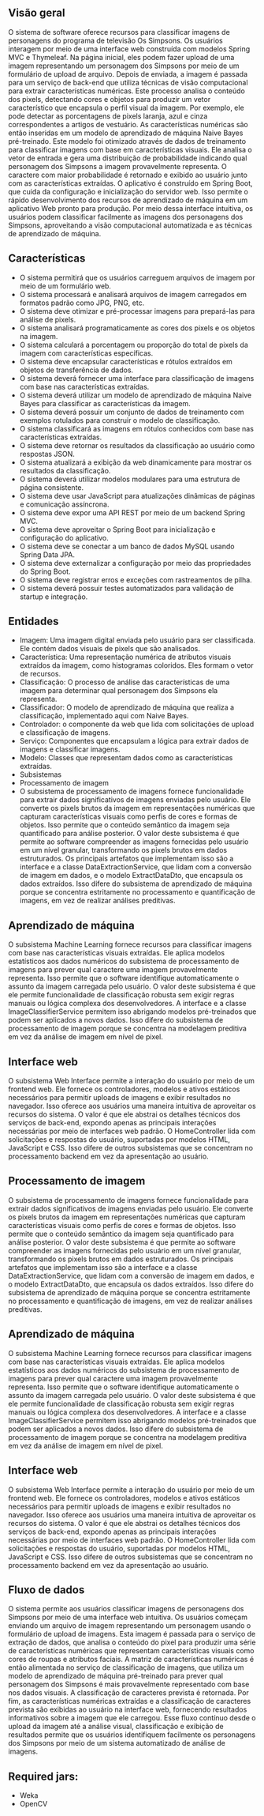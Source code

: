 ##  Visão geral
O sistema de software oferece recursos para classificar imagens de personagens do programa de televisão Os Simpsons. Os usuários interagem por meio de uma interface web construída com modelos Spring MVC e Thymeleaf. Na página inicial, eles podem fazer upload de uma imagem representando um personagem dos Simpsons por meio de um formulário de upload de arquivo.
Depois de enviada, a imagem é passada para um serviço de back-end que utiliza técnicas de visão computacional para extrair características numéricas. Este processo analisa o conteúdo dos pixels, detectando cores e objetos para produzir um vetor característico que encapsula o perfil visual da imagem. Por exemplo, ele pode detectar as porcentagens de pixels laranja, azul e cinza correspondentes a artigos de vestuário.
As características numéricas são então inseridas em um modelo de aprendizado de máquina Naive Bayes pré-treinado. Este modelo foi otimizado através de dados de treinamento para classificar imagens com base em características visuais. Ele analisa o vetor de entrada e gera uma distribuição de probabilidade indicando qual personagem dos Simpsons a imagem provavelmente representa. O caractere com maior probabilidade é retornado e exibido ao usuário junto com as características extraídas.
O aplicativo é construído em Spring Boot, que cuida da configuração e inicialização do servidor web. Isso permite o rápido desenvolvimento dos recursos de aprendizado de máquina em um aplicativo Web pronto para produção. Por meio dessa interface intuitiva, os usuários podem classificar facilmente as imagens dos personagens dos Simpsons, aproveitando a visão computacional automatizada e as técnicas de aprendizado de máquina.

## Características
* O sistema permitirá que os usuários carreguem arquivos de imagem por meio de um formulário web.
* O sistema processará e analisará arquivos de imagem carregados em formatos padrão como JPG, PNG, etc.
* O sistema deve otimizar e pré-processar imagens para prepará-las para análise de pixels.
* O sistema analisará programaticamente as cores dos pixels e os objetos na imagem.
* O sistema calculará a porcentagem ou proporção do total de pixels da imagem com características específicas.
* O sistema deve encapsular características e rótulos extraídos em objetos de transferência de dados.
* O sistema deverá fornecer uma interface para classificação de imagens com base nas características extraídas.
* O sistema deverá utilizar um modelo de aprendizado de máquina Naive Bayes para classificar as características da imagem.
* O sistema deverá possuir um conjunto de dados de treinamento com exemplos rotulados para construir o modelo de classificação.
* O sistema classificará as imagens em rótulos conhecidos com base nas características extraídas.
* O sistema deve retornar os resultados da classificação ao usuário como respostas JSON.
* O sistema atualizará a exibição da web dinamicamente para mostrar os resultados da classificação.
* O sistema deverá utilizar modelos modulares para uma estrutura de página consistente.
* O sistema deve usar JavaScript para atualizações dinâmicas de páginas e comunicação assíncrona.
* O sistema deve expor uma API REST por meio de um backend Spring MVC.
* O sistema deve aproveitar o Spring Boot para inicialização e configuração do aplicativo.
* O sistema deve se conectar a um banco de dados MySQL usando Spring Data JPA.
* O sistema deve externalizar a configuração por meio das propriedades do Spring Boot.
* O sistema deve registrar erros e exceções com rastreamentos de pilha.
* O sistema deverá possuir testes automatizados para validação de startup e integração.

## Entidades
* Imagem: Uma imagem digital enviada pelo usuário para ser classificada. Ele contém dados visuais de pixels que são analisados.
* Característica: Uma representação numérica de atributos visuais extraídos da imagem, como histogramas coloridos. Eles formam o vetor de recursos.
* Classificação: O processo de análise das características de uma imagem para determinar qual personagem dos Simpsons ela representa.
* Classificador: O modelo de aprendizado de máquina que realiza a classificação, implementado aqui com Naive Bayes.
* Controlador: o componente da web que lida com solicitações de upload e classificação de imagens.
* Serviço: Componentes que encapsulam a lógica para extrair dados de imagens e classificar imagens.
* Modelo: Classes que representam dados como as características extraídas.
* Subsistemas
* Processamento de imagem
* O subsistema de processamento de imagens fornece funcionalidade para extrair dados significativos de imagens enviadas pelo usuário. Ele converte os pixels brutos da imagem em representações numéricas que capturam características visuais como perfis de cores e formas de objetos. Isso permite que o conteúdo semântico da imagem seja quantificado para análise posterior. O valor deste subsistema é que permite ao software compreender as imagens fornecidas pelo usuário em um nível granular, transformando os pixels brutos em dados estruturados. Os principais artefatos que implementam isso são a interface e a classe DataExtractionService, que lidam com a conversão de imagem em dados, e o modelo ExtractDataDto, que encapsula os dados extraídos. Isso difere do subsistema de aprendizado de máquina porque se concentra estritamente no processamento e quantificação de imagens, em vez de realizar análises preditivas.

##  Aprendizado de máquina
O subsistema Machine Learning fornece recursos para classificar imagens com base nas características visuais extraídas. Ele aplica modelos estatísticos aos dados numéricos do subsistema de processamento de imagens para prever qual caractere uma imagem provavelmente representa. Isso permite que o software identifique automaticamente o assunto da imagem carregada pelo usuário. O valor deste subsistema é que ele permite funcionalidade de classificação robusta sem exigir regras manuais ou lógica complexa dos desenvolvedores. A interface e a classe ImageClassifierService permitem isso abrigando modelos pré-treinados que podem ser aplicados a novos dados. Isso difere do subsistema de processamento de imagem porque se concentra na modelagem preditiva em vez da análise de imagem em nível de pixel.

## Interface web
O subsistema Web Interface permite a interação do usuário por meio de um frontend web. Ele fornece os controladores, modelos e ativos estáticos necessários para permitir uploads de imagens e exibir resultados no navegador. Isso oferece aos usuários uma maneira intuitiva de aproveitar os recursos do sistema. O valor é que ele abstrai os detalhes técnicos dos serviços de back-end, expondo apenas as principais interações necessárias por meio de interfaces web padrão. O HomeController lida com solicitações e respostas do usuário, suportadas por modelos HTML, JavaScript e CSS. Isso difere de outros subsistemas que se concentram no processamento backend em vez da apresentação ao usuário.

## Processamento de imagem
O subsistema de processamento de imagens fornece funcionalidade para extrair dados significativos de imagens enviadas pelo usuário. Ele converte os pixels brutos da imagem em representações numéricas que capturam características visuais como perfis de cores e formas de objetos. Isso permite que o conteúdo semântico da imagem seja quantificado para análise posterior. O valor deste subsistema é que permite ao software compreender as imagens fornecidas pelo usuário em um nível granular, transformando os pixels brutos em dados estruturados. Os principais artefatos que implementam isso são a interface e a classe DataExtractionService, que lidam com a conversão de imagem em dados, e o modelo ExtractDataDto, que encapsula os dados extraídos. Isso difere do subsistema de aprendizado de máquina porque se concentra estritamente no processamento e quantificação de imagens, em vez de realizar análises preditivas.

## Aprendizado de máquina
O subsistema Machine Learning fornece recursos para classificar imagens com base nas características visuais extraídas. Ele aplica modelos estatísticos aos dados numéricos do subsistema de processamento de imagens para prever qual caractere uma imagem provavelmente representa. Isso permite que o software identifique automaticamente o assunto da imagem carregada pelo usuário. O valor deste subsistema é que ele permite funcionalidade de classificação robusta sem exigir regras manuais ou lógica complexa dos desenvolvedores. A interface e a classe ImageClassifierService permitem isso abrigando modelos pré-treinados que podem ser aplicados a novos dados. Isso difere do subsistema de processamento de imagem porque se concentra na modelagem preditiva em vez da análise de imagem em nível de pixel.

## Interface web
O subsistema Web Interface permite a interação do usuário por meio de um frontend web. Ele fornece os controladores, modelos e ativos estáticos necessários para permitir uploads de imagens e exibir resultados no navegador. Isso oferece aos usuários uma maneira intuitiva de aproveitar os recursos do sistema. O valor é que ele abstrai os detalhes técnicos dos serviços de back-end, expondo apenas as principais interações necessárias por meio de interfaces web padrão. O HomeController lida com solicitações e respostas do usuário, suportadas por modelos HTML, JavaScript e CSS. Isso difere de outros subsistemas que se concentram no processamento backend em vez da apresentação ao usuário.

## Fluxo de dados
O sistema permite aos usuários classificar imagens de personagens dos Simpsons por meio de uma interface web intuitiva. Os usuários começam enviando um arquivo de imagem representando um personagem usando o formulário de upload de imagens. Esta imagem é passada para o serviço de extração de dados, que analisa o conteúdo do pixel para produzir uma série de características numéricas que representam características visuais como cores de roupas e atributos faciais.
A matriz de características numéricas é então alimentada no serviço de classificação de imagens, que utiliza um modelo de aprendizado de máquina pré-treinado para prever qual personagem dos Simpsons é mais provavelmente representado com base nos dados visuais. A classificação de caracteres prevista é retornada.
Por fim, as características numéricas extraídas e a classificação de caracteres prevista são exibidas ao usuário na interface web, fornecendo resultados informativos sobre a imagem que ele carregou. Esse fluxo contínuo desde o upload da imagem até a análise visual, classificação e exibição de resultados permite que os usuários identifiquem facilmente os personagens dos Simpsons por meio de um sistema automatizado de análise de imagens.

## Required jars:
* Weka
* OpenCV
